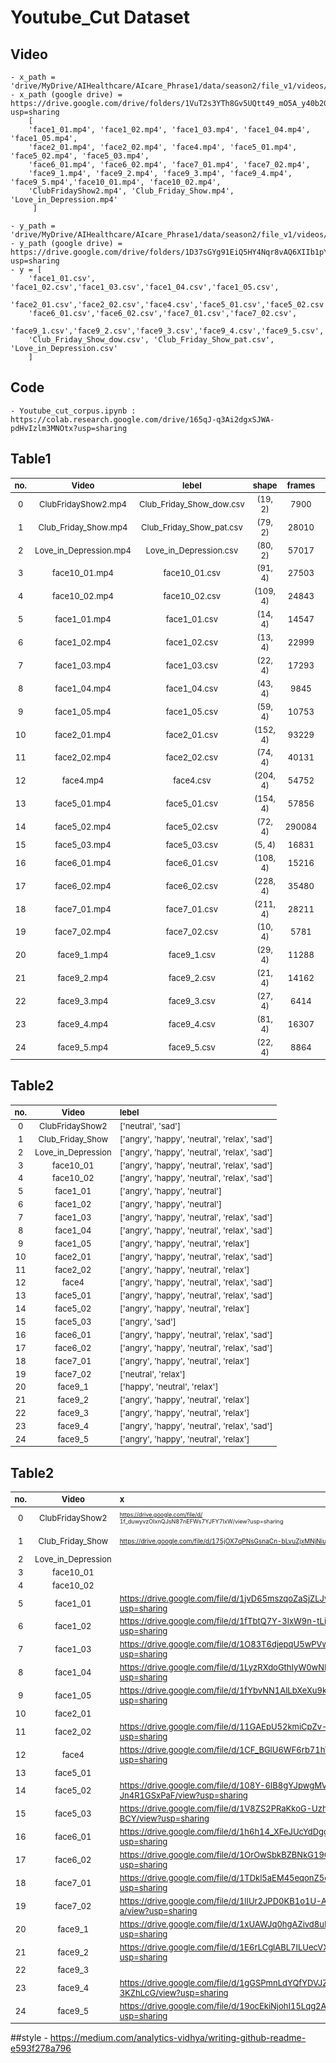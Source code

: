 # Youtube_Cut Dataset

## Video
```
- x_path = 'drive/MyDrive/AIHealthcare/AIcare_Phrase1/data/season2/file_v1/videos/' 
- x_path (google drive) = https://drive.google.com/drive/folders/1VuT2s3YTh8Gv5UQtt49_mO5A_y40b2G3?usp=sharing
	[
	'face1_01.mp4', 'face1_02.mp4', 'face1_03.mp4', 'face1_04.mp4', 'face1_05.mp4',
	'face2_01.mp4', 'face2_02.mp4', 'face4.mp4', 'face5_01.mp4', 'face5_02.mp4', 'face5_03.mp4',
	'face6_01.mp4', 'face6_02.mp4', 'face7_01.mp4', 'face7_02.mp4',
	'face9_1.mp4', 'face9_2.mp4', 'face9_3.mp4', 'face9_4.mp4', 'face9_5.mp4','face10_01.mp4', 'face10_02.mp4',
	'ClubFridayShow2.mp4', 'Club_Friday_Show.mp4', 'Love_in_Depression.mp4'
	 ]
```
```
- y_path = 'drive/MyDrive/AIHealthcare/AIcare_Phrase1/data/season2/file_v1/videos/'
- y_path (google drive) = https://drive.google.com/drive/folders/1D37sGYg91EiQ5HY4Nqr8vAQ6XIIb1pY9?usp=sharing		 	 
- y = [
	'face1_01.csv', 'face1_02.csv','face1_03.csv','face1_04.csv','face1_05.csv',
	'face2_01.csv','face2_02.csv','face4.csv','face5_01.csv','face5_02.csv','face5_03.csv',
	'face6_01.csv','face6_02.csv','face7_01.csv','face7_02.csv',
	'face9_1.csv','face9_2.csv','face9_3.csv','face9_4.csv','face9_5.csv','face10_01.csv','face10_02.csv',
	'Club_Friday_Show_dow.csv', 'Club_Friday_Show_pat.csv', 'Love_in_Depression.csv'
	]
```
				
## Code
	- Youtube_cut_corpus.ipynb : https://colab.research.google.com/drive/165qJ-q3Ai2dgxSJWA-pdHvIzlm3MNOtx?usp=sharing
	
<style scoped> table {font-size: 13px;} </style>

## Table1
| no.  | Video  | lebel | shape | frames | FPS | 
| :---:| :---: | :---: | :---: | :---: | :---: |
|  0  |  ClubFridayShow2.mp4  |  Club_Friday_Show_dow.csv  |  (19, 2)  |  7900  |  25  |
|  1  |  Club_Friday_Show.mp4  |  Club_Friday_Show_pat.csv  |  (79, 2)  |  28010  |  25  |
|  2  |  Love_in_Depression.mp4  |  Love_in_Depression.csv  |  (80, 2)  |  57017  |  25  |
|  3  |  face10_01.mp4  |  face10_01.csv  |  (91, 4)  |  27503  |  25  |
|  4  |  face10_02.mp4  |  face10_02.csv  |  (109, 4)  |  24843  |  29  |
|  5  |  face1_01.mp4  |  face1_01.csv  |  (14, 4)  |  14547  |  25  |
|  6  |  face1_02.mp4  |  face1_02.csv  |  (13, 4)  |  22999  |  50  |
|  7  |  face1_03.mp4  |  face1_03.csv  |  (22, 4)  |  17293  |  25  |
|  8  |  face1_04.mp4  |  face1_04.csv  |  (43, 4)  |  9845  |  25  |
|  9  |  face1_05.mp4  |  face1_05.csv  |  (59, 4)  |  10753  |  23  |
|  10  |  face2_01.mp4  |  face2_01.csv  |  (152, 4)  |  93229  |  59  |
|  11  |  face2_02.mp4  |  face2_02.csv  |  (74, 4)  |  40131  |  50  |
|  12  |  face4.mp4  |  face4.csv  |  (204, 4)  |  54752  |  25  |
|  13  |  face5_01.mp4  |  face5_01.csv  |  (154, 4)  |  57856  |  50  |
|  14  |  face5_02.mp4  |  face5_02.csv  |  (72, 4)  |  290084  |  60  |
|  15  |  face5_03.mp4  |  face5_03.csv  |  (5, 4)  |  16831  |  25  |
|  16  |  face6_01.mp4  |  face6_01.csv  |  (108, 4)  |  15216  |  25  |
|  17  |  face6_02.mp4  |  face6_02.csv  |  (228, 4)  |  35480  |  25  |
|  18  |  face7_01.mp4  |  face7_01.csv  |  (211, 4)  |  28211  |  25  |
|  19  |  face7_02.mp4  |  face7_02.csv  |  (10, 4)  |  5781  |  25  |
|  20  |  face9_1.mp4  |  face9_1.csv  |  (29, 4)  |  11288  |  29  |
|  21  |  face9_2.mp4  |  face9_2.csv  |  (21, 4)  |  14162  |  50  |
|  22  |  face9_3.mp4  |  face9_3.csv  |  (27, 4)  |  6414  |  25  |
|  23  |  face9_4.mp4  |  face9_4.csv  |  (81, 4)  |  16307  |  25  |
|  24  |  face9_5.mp4  |  face9_5.csv  |  (22, 4)  |  8864  |  25  |

## Table2
| no.  | Video  | lebel | 
| :---:| :---: | :--- | 
|  0  |  ClubFridayShow2  |  ['neutral', 'sad']  |
|  1  |  Club_Friday_Show  |  ['angry', 'happy', 'neutral', 'relax', 'sad']  |
|  2  |  Love_in_Depression  |  ['angry', 'happy', 'neutral', 'relax', 'sad']  |
|  3  |  face10_01  |  ['angry', 'happy', 'neutral', 'relax', 'sad']  |
|  4  |  face10_02  |  ['angry', 'happy', 'neutral', 'relax', 'sad']  |
|  5  |  face1_01  |  ['angry', 'happy', 'neutral']  |
|  6  |  face1_02  |  ['angry', 'happy', 'neutral']  |
|  7  |  face1_03  |  ['angry', 'happy', 'neutral', 'relax', 'sad']  |
|  8  |  face1_04  |  ['angry', 'happy', 'neutral', 'relax', 'sad']  |
|  9  |  face1_05  |  ['angry', 'happy', 'neutral', 'relax']  |
|  10  |  face2_01  |  ['angry', 'happy', 'neutral', 'relax', 'sad']  |
|  11  |  face2_02  |  ['angry', 'happy', 'neutral', 'relax']  |
|  12  |  face4  |  ['angry', 'happy', 'neutral', 'relax', 'sad']  |
|  13  |  face5_01  |  ['angry', 'happy', 'neutral', 'relax', 'sad']  |
|  14  |  face5_02  |  ['angry', 'happy', 'neutral', 'relax']  |
|  15  |  face5_03  |  ['angry', 'sad']  |
|  16  |  face6_01  |  ['angry', 'happy', 'neutral', 'relax', 'sad']  |
|  17  |  face6_02  |  ['angry', 'happy', 'neutral', 'relax', 'sad']  |
|  18  |  face7_01  |  ['angry', 'happy', 'neutral', 'relax']  |
|  19  |  face7_02  |  ['neutral', 'relax']  |
|  20  |  face9_1  |  ['happy', 'neutral', 'relax']  |
|  21  |  face9_2  |  ['angry', 'happy', 'neutral', 'relax']  |
|  22  |  face9_3  |  ['angry', 'happy', 'neutral', 'relax']  |
|  23  |  face9_4  |  ['angry', 'happy', 'neutral', 'relax', 'sad']  |
|  24  |  face9_5  |  ['angry', 'happy', 'neutral', 'relax']  |


## Table2
| no.  | Video  | x | y | 
| :---:| :---: | :--- | :--- | 
|  0  |  ClubFridayShow2  	|<sub><sup>https://drive.google.com/file/d/<br>1f_duwyvzOIxnQJsN87nEFWs7YJFY7IxW/view?usp=sharing</sup></sub>   |https://drive.google.com/file/d/1aytbVCulR4CDDsqIasaUH5Get1XafFMB/view?usp=sharing   |
|  1  |  Club_Friday_Show  	|<font size="1">https://drive.google.com/file/d/175jOX7qPNsGsnaCn-bLvuZjxMNjNiuh-/view?usp=sharing</font>|https://drive.google.com/file/d/1LsNdhd-3tUj_UbH6laurMd8YBEJAH2TF/view?usp=sharing   |
|  2  |  Love_in_Depression |   |   |
|  3  |  face10_01  		|   |   |
|  4  |  face10_02  		|   |   |
|  5  |  face1_01  			|https://drive.google.com/file/d/1jvD65mszqoZaSjZLJvlx-Loc3zsQNXCB/view?usp=sharing |https://drive.google.com/file/d/1Y7vapjuxd9daKjC8PeZtWT5yek8XOnCn/view?usp=sharing   |
|  6  |  face1_02  			|https://drive.google.com/file/d/1fTbtQ7Y-3lxW9n-tLi5evYoFBYK7rfBH/view?usp=sharing |https://drive.google.com/file/d/105H0RT9iCVO0uwgy_s8lbWAm7QglMZ0V/view?usp=sharing   |
|  7  |  face1_03  			|https://drive.google.com/file/d/1O83T6djepqU5wPVwyqvJqeJapbUzjBnN/view?usp=sharing |https://drive.google.com/file/d/1AI-Cl2V4tmL4GocnrQrbphNT29sT_Ex2/view?usp=sharing   |
|  8  |  face1_04  			|https://drive.google.com/file/d/1LyzRXdoGthIyW0wNRtUxuJoUakL4YphX/view?usp=sharing |https://drive.google.com/file/d/1OeV28yGNqvzlJQ7yYiBmP6Q0TnrFMtn6/view?usp=sharing   |
|  9  |  face1_05  			|https://drive.google.com/file/d/1fYbvNN1AlLbXeXu9kkOUJbvKWR5emr7X/view?usp=sharing |https://drive.google.com/file/d/1McHmdM1aP5MVxYvLWUuQ6Tr6g6B8LhjN/view?usp=sharing   |
|  10  |  face2_01 			|   |   |
|  11  |  face2_02 			|https://drive.google.com/file/d/11GAEpU52kmiCpZv-B4DrAYe17g1zI6dh/view?usp=sharing |https://drive.google.com/file/d/1rUlSbXdQPunmktQaNntFFOmql-6Dboj-/view?usp=sharing   |
|  12  |  face4    			|https://drive.google.com/file/d/1CF_BGlU6WF6rb71hTexjUsqJtJZ3LiBs/view?usp=sharing |https://drive.google.com/file/d/1J4GPhgmv4bCgSZlvm22Mx4nEzx9dklBl/view?usp=sharing   |
|  13  |  face5_01 			|   |   |
|  14  |  face5_02 			|https://drive.google.com/file/d/108Y-6IB8gYJpwgMVRnH--Jn4R1GSxPaF/view?usp=sharing |https://drive.google.com/file/d/1K3y5cDTyC-8YMtXswrkr1XKiu9Br70ot/view?usp=sharing   |
|  15  |  face5_03 			|https://drive.google.com/file/d/1V8ZS2PRaKkoG-Uzhe_-WULXBxUkm-BCY/view?usp=sharing |https://drive.google.com/file/d/109SCnJwb60P6BXBtOMkBmwLzRHG5DDGE/view?usp=sharing   |
|  16  |  face6_01 			|https://drive.google.com/file/d/1h6h14_XFeJUcYdDggc2dec-Kn15IFdDi/view?usp=sharing |https://drive.google.com/file/d/10vPQms7PraN3uFefwWZVhXdGUsRqK7o4/view?usp=sharing   |
|  17  |  face6_02 			|https://drive.google.com/file/d/1OrOwSbkBZBNkG19Cg7tqdJoQqs1lEqX7/view?usp=sharing |https://drive.google.com/file/d/1xMnhhVNOB9SwwR9LYlsP4htHLkz-X6nr/view?usp=sharing   |
|  18  |  face7_01 			|https://drive.google.com/file/d/1TDkl5aEM45eqonZ5qp0Q6-XwS3tcDZbt/view?usp=sharing |https://drive.google.com/file/d/1nfMOiCo00MgUSBN-DsV5mJOE2zDE-Vbt/view?usp=sharing   |
|  19  |  face7_02 			|https://drive.google.com/file/d/1lIUr2JPD0KB1o1U-AADkHKG07WBToo-a/view?usp=sharing |https://drive.google.com/file/d/1Lo37MFomk305r8fp9r47kQG2PKyEVnfB/view?usp=sharing   |
|  20  |  face9_1  			|https://drive.google.com/file/d/1xUAWJq0hgAZivd8uF_JV7NLl51lXfFgI/view?usp=sharing |https://drive.google.com/file/d/18au3wSwHlsqlG4C2a6Tpq1cSmUtjRnWI/view?usp=sharing   |
|  21  |  face9_2  			|https://drive.google.com/file/d/1E6rLCglABL7ILUecVXIkr1-M2oa1URv6/view?usp=sharing |https://drive.google.com/file/d/1Hu8ok1ck33XFBBJl-j2jS4GqFA_vmZDZ/view?usp=sharing   |
|  22  |  face9_3  			|   |   |
|  23  |  face9_4  			|https://drive.google.com/file/d/1gGSPmnLdYQfYDVJZrsn1nWc7-3KZhLcG/view?usp=sharing |https://drive.google.com/file/d/1bAaK16B40FhWAtFANHE_mhtI_xAG1f4h/view?usp=sharing   |
|  24  |  face9_5  			|https://drive.google.com/file/d/19ocEkiNjohI15Lqg2AwXjFfuBM2Ic4mS/view?usp=sharing |https://drive.google.com/file/d/1s5bAFp2LJVmlrnIznVKB47xffD43JaXs/view?usp=sharing   |











##style
	- https://medium.com/analytics-vidhya/writing-github-readme-e593f278a796